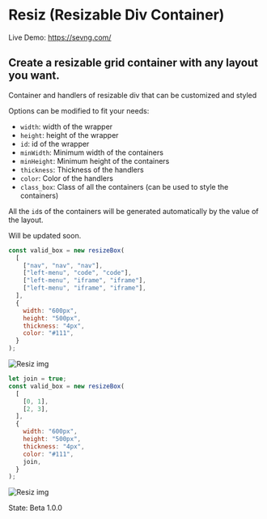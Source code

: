# Resiz (Resizable Div Container)

Live Demo: https://sevng.com/

## Create a resizable grid container with any layout you want.

Container and handlers of resizable div that can be customized and styled

Options can be modified to fit your needs:

- `width`: width of the wrapper
- `height`: height of the wrapper
- `id`: id of the wrapper
- `minWidth`: Minimum width of the containers
- `minHeight`: Minimum height of the containers
- `thickness`: Thickness of the handlers
- `color`: Color of the handlers
- `class_box`: Class of all the containers (can be used to style the containers)

All the `id`s of the containers will be generated automatically by the value of the layout.

Will be updated soon.

```js
const valid_box = new resizeBox(
  [
    ["nav", "nav", "nav"],
    ["left-menu", "code", "code"],
    ["left-menu", "iframe", "iframe"],
    ["left-menu", "iframe", "iframe"],
  ],
  {
    width: "600px",
    height: "500px",
    thickness: "4px",
    color: "#111",
  }
);
```

![Resiz img](https://i.imgur.com/3mHGoNt.png)

```js
let join = true;
const valid_box = new resizeBox(
  [
    [0, 1],
    [2, 3],
  ],
  {
    width: "600px",
    height: "500px",
    thickness: "4px",
    color: "#111",
    join,
  }
);
```

![Resiz img](https://i.imgur.com/4XSZiFC.png)

State: Beta 1.0.0
